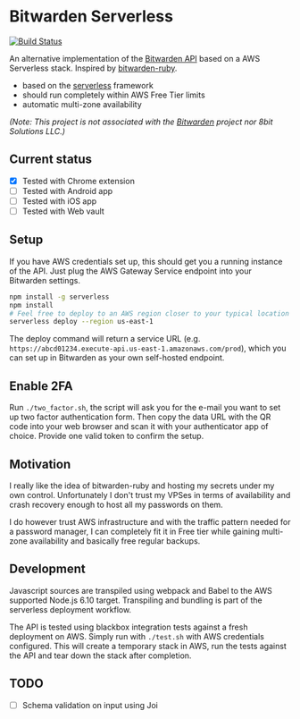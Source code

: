 # Bitwarden Serverless

[![Build Status](https://travis-ci.org/vvondra/bitwarden-serverless.svg?branch=master)](https://travis-ci.org/vvondra/bitwarden-serverless)

An alternative implementation of the [Bitwarden API](https://github.com/bitwarden/core) based on a AWS Serverless stack. Inspired by [bitwarden-ruby](https://github.com/jcs/bitwarden-ruby).

  - based on the [serverless](https://serverless.com/) framework
  - should run completely within AWS Free Tier limits
  - automatic multi-zone availability

*(Note: This project is not associated with the [Bitwarden](https://bitwarden.com/) project nor 8bit Solutions LLC.)*

## Current status

- [x] Tested with Chrome extension
- [ ] Tested with Android app
- [ ] Tested with iOS app
- [ ] Tested with Web vault

## Setup

If you have AWS credentials set up, this should get you a running instance of the API. Just plug the AWS Gateway Service endpoint into your Bitwarden settings.

```bash
npm install -g serverless
npm install
# Feel free to deploy to an AWS region closer to your typical location
serverless deploy --region us-east-1
```

The deploy command will return a service URL (e.g. `https://abcd01234.execute-api.us-east-1.amazonaws.com/prod`), which you can set up in Bitwarden as your own self-hosted endpoint.

## Enable 2FA

Run `./two_factor.sh`, the script will ask you for the e-mail you want to set up two factor authentication form. Then copy the data URL with the QR code into your web browser and scan it with your authenticator app of choice. Provide one valid token to confirm the setup.

## Motivation

I really like the idea of bitwarden-ruby and hosting my secrets under my own control. Unfortunately I don't trust my VPSes in terms of availability and crash recovery enough to host all my passwords on them.

I do however trust AWS infrastructure and with the traffic pattern needed for a password manager, I can completely fit it in Free tier while gaining multi-zone availability and basically free regular backups.

## Development

Javascript sources are transpiled using webpack and Babel to the AWS supported Node.js 6.10 target. Transpiling and bundling is part of the serverless deployment workflow.

The API is tested using blackbox integration tests against a fresh deployment on AWS. Simply run with `./test.sh` with AWS credentials configured. This will create a temporary stack in AWS, run the tests against the API and tear down the stack after completion.

## TODO

- [ ] Schema validation on input using Joi
